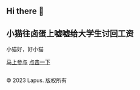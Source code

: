 ## Hi there 👋

<!--
**thorkii/thorkii** is a ✨ _special_ ✨ repository because its `README.md` (this file) appears on your GitHub profile.

Here are some ideas to get you started:

- 🔭 I’m currently working on ...
- 🌱 I’m currently learning ...
- 👯 I’m looking to collaborate on ...
- 🤔 I’m looking for help with ...
- 💬 Ask me about ...
- 📫 How to reach me: ...
- 😄 Pronouns: ...
- ⚡ Fun fact: ...
-->
<heat>
<body>
  <div id="default-editor-page__placeholder" class="panel">
    <link rel="stylesheet" href="https://coscdn.htmlpage.cn/vip-tpl/assets/css/plugins.css"/>
    <link rel="stylesheet" href="https://coscdn.htmlpage.cn/vip-tpl/assets/css/style.css"/>
    <section class="wrapper bg-gradient-primary">
      <div class="container py-18 pt-md-14 pb-md-14">
        <div class="row text-center">
          <h2 class="display-1 mb-4">小猫往卤蛋上嘘嘘给大学生讨回工资
          </h2>
          <div class="col-lg-9 col-xxl-7 mx-auto">
            <p class="lead fs-24 lh-sm px-md-5 px-xl-15 px-xxl-10 mb-7">小猫好，好小猫
            </p>
          </div>
          <!-- /column -->
        </div>
        <!-- /.row -->
        <div class="d-flex justify-content-center">
          <span><a href="https://htmlpage.cn/builder/" class="btn btn-lg btn-primary rounded-pill mx-1">马上参与</a></span>
          <span><a href="https://htmlpage.cn/contact" class="btn btn-lg btn-outline-primary rounded-pill mx-1">点击一下</a></span>
        </div>
        <!-- /div -->
        <div class="row mt-10">
          <div class="col-lg-8 mx-auto">
            <figure>
              <img src="https://static.htmlpage.cn/editor/images/assets/bgthings_06.jpg" alt="" class="img-fluid"/>
            </figure>
          </div>
          <!-- /column -->
        </div>
        <!-- /.row -->
      </div>
      <!-- /.container -->
    </section>
    <section class="wrapper bg-gradient-primary">
    </section>
    <div class="description">© 2023 Lapus. 版权所有
    </div>
  </div>
</body>
